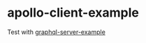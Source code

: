# apollo-client-example
Test with [graphql-server-example](https://github.com/kevinneuman/graphql-server-example)
